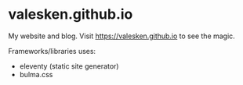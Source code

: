 # valesken.github.io

My website and blog. Visit https://valesken.github.io to see the magic.

Frameworks/libraries uses:
- eleventy (static site generator)
- bulma.css
